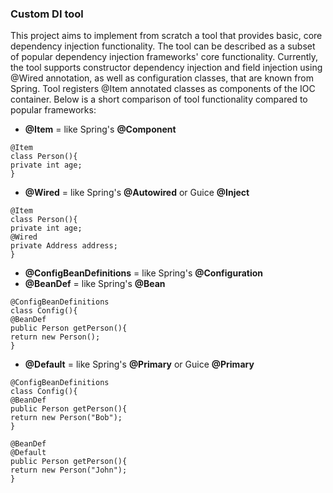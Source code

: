 ### Custom DI tool

This project aims to implement from scratch a tool that provides basic, core dependency
injection
functionality. The tool can be described as a
subset of popular dependency injection frameworks' core functionality.
Currently, the tool supports constructor dependency injection and field injection using @Wired
annotation, as well as configuration classes, that are known from Spring. Tool registers @Item
annotated
classes as components of the IOC container.
Below is a short comparison of tool functionality compared to popular frameworks:

* **@Item** = like Spring's **@Component**

```
@Item
class Person(){
private int age;
}
```

* **@Wired** = like Spring's **@Autowired** or Guice **@Inject**

```
@Item
class Person(){
private int age;
@Wired
private Address address;
}
```

* **@ConfigBeanDefinitions** = like Spring's **@Configuration**
* **@BeanDef** = like Spring's **@Bean**

```
@ConfigBeanDefinitions
class Config(){
@BeanDef
public Person getPerson(){
return new Person();
}
```

* **@Default** = like Spring's **@Primary** or Guice **@Primary**

```
@ConfigBeanDefinitions
class Config(){
@BeanDef
public Person getPerson(){
return new Person("Bob");
}

@BeanDef
@Default
public Person getPerson(){
return new Person("John");
}
```